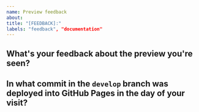 ```yaml
---
name: Preview feedback
about: 
title: "[FEEDBACK]:"
labels: "feedback", "documentation"
---
```


## What's your feedback about the preview you're seen?
<!-- Describe what you see in 240 characters or less. -->

## In what commit in the `develop` branch was deployed into GitHub Pages in the day of your visit?
<!-- Visit the commit logs on the GitHub and copy the commit hash to here. Don't forget the logs in gh-pages branch! -->
